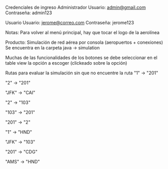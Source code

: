 Credenciales de ingreso
Administrador
Usuario: admin@gmail.com
Contraseña: admin123

Usuario
Usuario: jerome@correo.com
Contraseña: jerome123


Notas:
Para volver al menú principal, hay que tocar el logo de la aerolínea

Producto: Simulación de red aérea por consola (aeropuertos + conexiones) 
Se encuentra en la carpeta java -> simulation

Muchas de las funcionalidades de los botones se debe seleccionar en el table view
la opción a escoger (clickeado sobre la opción)

Rutas para evaluar la simulación sin que no encuentre la ruta
"1" → "201"

"2" → "201"

"JFK" → "CAI"

"2" → "103"

"103" → "201"

"201" → "2"

"1" → "HND"

"JFK" → "103"

"201" → "CDG"

"AMS" → "HND"


